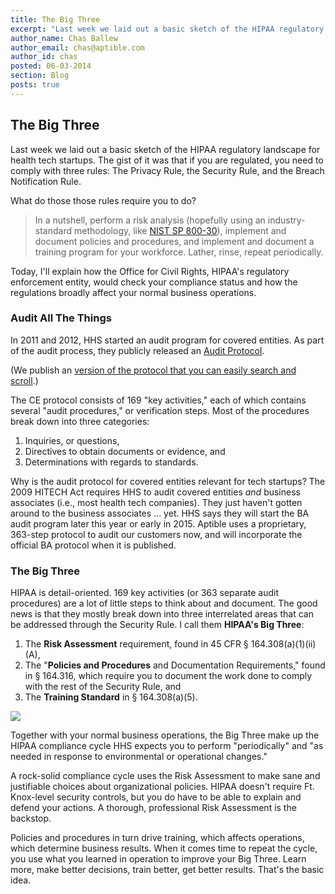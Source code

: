 ```yaml
---
title: The Big Three
excerpt: "Last week we laid out a basic sketch of the HIPAA regulatory landscape for health tech startups. The gist of it was that if you are regulated, you need to comply with three rules: The Privacy Rule, the Security Rule, and the Breach Notification Rule."
author_name: Chas Ballew
author_email: chas@aptible.com
author_id: chas
posted: 06-03-2014
section: Blog
posts: true
---
```


The Big Three
-------------
Last week we laid out a basic sketch of the HIPAA regulatory landscape for health tech startups. The gist of it was that if you are regulated, you need to comply with three rules: The Privacy Rule, the Security Rule, and the Breach Notification Rule.

What do those those rules require you to do?

> In a nutshell, perform a risk analysis (hopefully using an industry-standard methodology, like [NIST SP 800-30](http://csrc.nist.gov/publications/nistpubs/800-30-rev1/sp800_30_r1.pdf)), implement and document policies and procedures, and implement and document a training program for your workforce. Lather, rinse, repeat periodically.

Today, I'll explain how the Office for Civil Rights, HIPAA's regulatory enforcement entity, would check your compliance status and how the regulations broadly affect your normal business operations.

### Audit All The Things
In 2011 and 2012, HHS started an audit program for covered entities. As part of the audit process, they publicly released an [Audit Protocol](http://www.hhs.gov/ocr/privacy/hipaa/enforcement/audit/).

(We publish an [version of the protocol that you can easily search and scroll](https://www.aptible.com/protocols).)

The CE protocol consists of 169 "key activities," each of which contains several "audit procedures," or verification steps. Most of the procedures break down into three categories:

1. Inquiries, or questions,
2. Directives to obtain documents or evidence, and
3. Determinations with regards to standards.

Why is the audit protocol for covered entities relevant for tech startups? The 2009 HITECH Act requires HHS to audit covered entities <em>and</em> business associates (i.e., most health tech companies). They just haven't gotten around to the business associates ... yet. HHS says they will start the BA audit program later this year or early in 2015. Aptible uses a proprietary, 363-step protocol to audit our customers now, and will incorporate the official BA protocol when it is published.

### The Big Three

HIPAA is detail-oriented. 169 key activities (or 363 separate audit procedures) are a lot of little steps to think about and document. The good news is that they mostly break down into three interrelated areas that can be addressed through the Security Rule. I call them **HIPAA's Big Three**:

1. The **Risk Assessment** requirement, found in 45 CFR § 164.308(a)(1)(ii)(A),
2. The "**Policies and Procedures** and Documentation Requirements," found in § 164.316, which require you to document the work done to comply with the rest of the Security Rule, and
3. The **Training Standard** in § 164.308(a)(5).

![](https://31.media.tumblr.com/93e0e94dbb215f6f0950bfae3447e2a8/tumblr_inline_mzxtw8w6dF1rmgbg5.png)

Together with your normal business operations, the Big Three make up the HIPAA compliance cycle HHS expects you to perform "periodically" and "as needed in response to environmental or operational changes."

A rock-solid compliance cycle uses the Risk Assessment to make sane and justifiable choices about organizational policies. HIPAA doesn't require Ft. Knox-level security controls, but you do have to be able to explain and defend your actions. A thorough, professional Risk Assessment is the backstop.

Policies and procedures in turn drive training, which affects operations, which determine business results. When it comes time to repeat the cycle, you use what you learned in operation to improve your Big Three. Learn more, make better decisions, train better, get better results. That's the basic idea.
